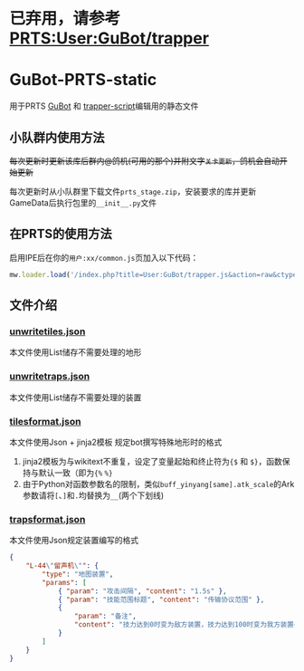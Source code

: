 # 已弃用，请参考[PRTS:User:GuBot/trapper](https://prts.wiki/w/user:GuBot/trapper)
# GuBot-PRTS-static
用于PRTS [GuBot](https://prts.wiki/w/User:GuBot) 和 [trapper-script](https://github.com/GuGuMur/trapper-script)编辑用的静态文件

## 小队群内使用方法
<del>每次更新时更新该库后群内@鸽机(可用的那个)并附文字`关卡更新`，鸽机会自动开始更新</del>

每次更新时从小队群里下载文件`prts_stage.zip`，安装要求的库并更新GameData后执行包里的`__init__.py`文件

## 在PRTS的使用方法
启用IPE后在你的`用户:xx/common.js`页加入以下代码：

```javascript
mw.loader.load('/index.php?title=User:GuBot/trapper.js&action=raw&ctype=text/javascript');
```

## 文件介绍

### [unwritetiles.json](/unwritetiles.json)
本文件使用List储存不需要处理的地形

### [unwritetraps.json](/unwritetraps.json)
本文件使用List储存不需要处理的装置

### [tilesformat.json](/tilesformat.json)
本文件使用Json + jinja2模板 规定bot撰写特殊地形时的格式
1. jinja2模板为与wikitext不重复，设定了变量起始和终止符为`{$` 和 `$}`，函数保持与默认一致（即为`{%` `%}`
2. 由于Python对函数参数名的限制，类似`buff_yinyang[same].atk_scale`的Ark参数请将`[`、`]`和`.`均替换为`__`(两个下划线)

### [trapsformat.json](/trapsformat.json)
本文件使用Json规定装置编写的格式
```json
{
    "L-44\"留声机\"": {
        "type": "地图装置",
        "params": [
            { "param": "攻击间隔", "content": "1.5s" },
            { "param": "技能范围标题", "content": "传输协议范围" },
            {
                "param": "备注",
                "content": "技力达到0时变为敌方装置，技力达到100时变为我方装置<br>※设定为敌方单位<br>※治疗对我方隐匿单位无效<!--<br>在本图的突袭模式中，位于{{Popup|内容=坐标格式为(Y,X)，坐标以左下角为原点}}的留声机初始SP为0且为敌方装置。-->"
            }
        ]
    }
}
```
